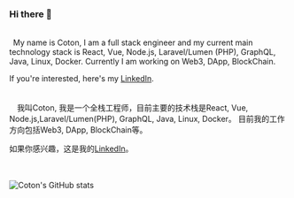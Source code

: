 ### Hi there 👋
<br/>
&ensp;My name is Coton, I am a full stack engineer and my current main technology stack is React, Vue, Node.js, Laravel/Lumen (PHP), GraphQL, Java, Linux, Docker.
Currently I am working on Web3, DApp, BlockChain.    

If you're interested, here's my [LinkedIn](www.linkedin.com/in/coton-chen).  
<br/>
<br/>
&#8195;我叫Coton, 我是一个全栈工程师，目前主要的技术栈是React, Vue, Node.js,Laravel/Lumen(PHP), GraphQL, Java, Linux, Docker。
目前我的工作方向包括Web3, DApp, BlockChain等。


如果你感兴趣，这是我的[LinkedIn](www.linkedin.com/in/coton-chen)。
<br/>
<br/>
<br/>

![Coton's GitHub stats](https://github-readme-stats.vercel.app/api?username=coton&show_icons=true&theme=tokyonight&hide=contribs,prs)


<!--
**coton/coton** is a ✨ _special_ ✨ repository because its `README.md` (this file) appears on your GitHub profile.

Here are some ideas to get you started:


- 🔭 I’m currently working on NEXT-REN
- 🌱 I’m currently learning ...
- 👯 I’m looking to collaborate on ...
- 🤔 I’m looking for help with ...
- 💬 Ask me about ...
- 📫 How to reach me: ...
- 😄 Pronouns: ...
- ⚡ Fun fact: ...
-->

